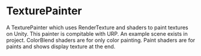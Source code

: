 # TexturePainter
A TexturePainter which uses RenderTexture and shaders to paint textures on Unity. This painter is compitable with URP. An example scene exists in project.
ColorBlend shaders are for only color painting. Paint shaders are for paints and shows display texture at the end.

